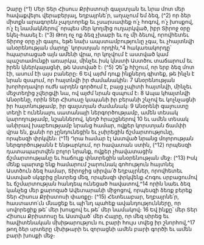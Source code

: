 
Չարը
(^1) Մեր Տեր Հիսուս Քրիստոսի գալստյան եւ նրա մոտ մեր հավաքվելու վերաբերյալ, եղբայրնե՛ր, աղաչում եմ ձեզ, (^2) որ
ձեր միտքն արագորեն չպղտորեք եւ չսարսափեք ո՛չ հոգով, ո՛չ խոսքով, ո՛չ էլ նամակներով՝ որպես մեր կողմից
ուղարկված, իբր Տիրոջ օրը եկել-հասել է։
(^3) Թող ոչ ոք ձեզ չխաբի եւ ոչ մի ձեւով, որովհետեւ Տիրոջ օրը չի գալու, եթե նախ ապստամբությունը չգա, եւ չհայտնվի
անօրենության մարդը՝ կորստյան որդին,^4 հակառակորդը՝ հպարտացած այն ամենի վրա, որ կոչվում է աստված կամ
պաշտամունքի առարկա, մինչեւ իսկ կնստի Աստծու տաճարում եւ իրեն կներկայացնի, թե Աստված է։
(^5) Չե՞ք հիշում, որ երբ ձեզ մոտ էի, ասում էի այս բաները։ 6 Եվ այժմ դուք ինքներդ գիտեք, թե ինչն է նրան զսպում, որ
հայտնվի իր ժամանակին։ 7 Անօրենության խորհրդավոր ուժն արդեն գործում է, բայց չպիտի հայտնվի, մինչեւ մեջտեղից
չվերցվի նա, ով այժմ նրան զսպում է։ 8 Ապա կհայտնվի Անօրենը, որին Տեր Հիսուսը կսպանի իր բերանի շնչով եւ
կոչնչացնի իր հայտնությամբ, իր գալստյան ժամանակ։ 9 Անօրենի գալուստը տեղի է ունենալու սատանայի
ներգործությամբ, ամեն տեսակ կարողությամբ, նշաններով, կեղծ հրաշքներով 10 եւ ամեն տեսակ անիրավ խաբեությամբ
նրանց համար, ովքեր կորստյան ճամփի վրա են, քանի որ չընդունեցին եւ չսիրեցին ճշմարտությունը, որպեսզի փրկվեն։
(^11) Դրա համար էլ Աստված նրանց մոլորության ներգործությանն է ենթարկում, որ հավատան ստին, (^12) որպեսզի
դատապարտվեն բոլոր նրանք, ովքեր չհավատացին ճշմարտությանը եւ հաճույք փնտրեցին անօրենության մեջ։
(^13) Իսկ մենք պարտք ենք համարում շարունակ գոհություն հայտնել Աստծուն ձեզ համար, Տիրոջից սիրվա՛ծ
եղբայրներ, որովհետեւ Աստված սկզբից ընտրեց մեզ, որպեսզի փրկվենք Հոգու սրբացումով եւ ճշմարտության հանդեպ
ունեցած հավատով,^14 որին նաեւ ձեզ կանչեց մեր քարոզած Ավետարանի միջոցով, որպեսզի ձեռք բերեք Տեր Հիսուս
Քրիստոսի փառքը։
(^15) Հետեւաբար, եղբայրնե՛ր, հաստատո՛ւն մնացեք եւ պի՛նդ պահեք ավանդությունները, որ սովորեցիք թե՛ մեր
խոսքով եւ թե՛ մեր նամակով։ 16 Եվ ինքը՝ մեր Տեր Հիսուս Քրիստոսը եւ Աստված՝ մեր Հայրը, որ մեզ սիրեց եւ
հավիտենական մխիթարություն ու բարի հույս տվեց իր շնորհով,^17 թող ձեր սրտերը մխիթարի եւ զորացնի ամեն բարի
գործի եւ ամեն բարի խոսքի մեջ։


